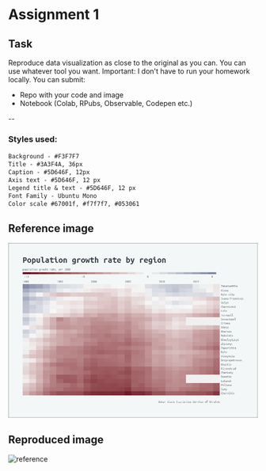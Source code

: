 # Assignment 1

## Task
Reproduce data visualization as close to the original as you can.
You can use whatever tool you want.
Important: I don't have to run your homework locally. You can submit:
- Repo with your code and image
- Notebook (Colab, RPubs, Observable, Codepen etc.)

--

### Styles used:
```
Background - #F3F7F7  
Title - #3A3F4A, 36px  
Caption - #5D646F, 12px  
Axis text - #5D646F, 12 px  
Legend title & text - #5D646F, 12 px  
Font Family - Ubuntu Mono  
Color scale #67001f, #f7f7f7, #053061  
```

## Reference image
![reference](rate.png)

## Reproduced image
![reference](chart.svg)
